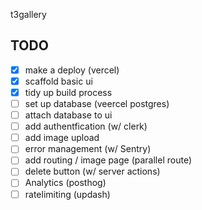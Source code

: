 t3gallery

## TODO

- [x] make a deploy (vercel)
- [x] scaffold basic ui
- [x] tidy up build process
- [ ] set up database (veercel postgres)
- [ ] attach database to ui
- [ ] add authentfication (w/ clerk)
- [ ] add image upload
- [ ] error management (w/ Sentry)
- [ ] add routing / image page (parallel route)
- [ ] delete button (w/ server actions)
- [ ] Analytics (posthog)
- [ ] ratelimiting (updash)
